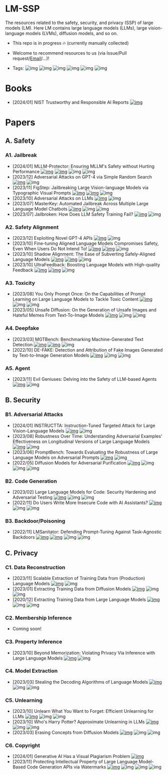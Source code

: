 # LM-SSP

The resources related to the safety, security, and privacy (SSP) of large models (LM).
Here LM contains large language models (LLMs), large vision-language models (LVMs), diffusion models, and so on.

- This repo is in progress 🔥 (currently manually collected)

- Welcome to recommend resources to us (via Issue/Pull request/[Email](thu_crypto_ai@163.com)/...)!

- Tags:
![img](https://img.shields.io/badge/blog/paper/book-18a5ab)
![img](https://img.shields.io/badge/code-8B8989)
![img](https://img.shields.io/badge/defense-87b800)
![img](https://img.shields.io/badge/llm-c7688b)
![img](https://img.shields.io/badge/vlm-589cf4)
![img](https://img.shields.io/badge/diffusion-a99cf4)

# Books

- [2024/01] NIST Trustworthy and Responsible AI Reports [![img](https://img.shields.io/badge/book-18a5ab)](https://nvlpubs.nist.gov/nistpubs/ai/NIST.AI.100-2e2023.pdf) 

# Papers

## A. Safety
### A1. Jailbreak
- [2024/01] MLLM-Protector: Ensuring MLLM's Safety without Hurting Performance [![img](https://img.shields.io/badge/paper-18a5ab)](https://arxiv.org/abs/2401.02906) [![img](https://img.shields.io/badge/code-8B8989)](https://github.com/pipilurj/MLLM-protector) ![img](https://img.shields.io/badge/vlm-589cf4)  ![img](https://img.shields.io/badge/defense-87b800) 
- [2023/12] Adversarial Attacks on GPT-4 via Simple Random Search [![img](https://img.shields.io/badge/paper-18a5ab)](https://www.andriushchenko.me/gpt4adv.pdf) ![img](https://img.shields.io/badge/llm-c7688b) 
- [2023/11] FigStep: Jailbreaking Large Vision-language Models via Typographic Visual Prompts [![img](https://img.shields.io/badge/paper-18a5ab)](https://arxiv.org/abs/2311.05608) [![img](https://img.shields.io/badge/code-8B8989)](https://github.com/ThuCCSLab/FigStep) ![img](https://img.shields.io/badge/vlm-589cf4) 
- [2023/10] Adversarial Attacks on LLMs [![img](https://img.shields.io/badge/blog-18a5ab)](https://lilianweng.github.io/posts/2023-10-25-adv-attack-llm/) ![img](https://img.shields.io/badge/llm-c7688b) 
- [2023/07] MasterKey: Automated Jailbreak Across Multiple Large Language Model Chatbots [![img](https://img.shields.io/badge/paper-18a5ab)](https://arxiv.org/abs/2307.08715) ![img](https://img.shields.io/badge/llm-c7688b) ![img](https://img.shields.io/badge/NDSS'24-f1b800)
- [2023/07] Jailbroken: How Does LLM Safety Training Fail? [![img](https://img.shields.io/badge/paper-18a5ab)](https://arxiv.org/abs/2307.02483) ![img](https://img.shields.io/badge/llm-c7688b)

### A2. Safety Alignment
- [2023/12] Exploiting Novel GPT-4 APIs [![img](https://img.shields.io/badge/paper-18a5ab)](https://arxiv.org/abs/2312.14302) ![img](https://img.shields.io/badge/llm-c7688b) 
- [2023/10] Fine-tuning Aligned Language Models Compromises Safety, Even When Users Do Not Intend To! [![img](https://img.shields.io/badge/paper-18a5ab)](https://arxiv.org/abs/2310.03693) [![img](https://img.shields.io/badge/code-8B8989)](https://github.com/LLM-Tuning-Safety/LLMs-Finetuning-Safety) ![img](https://img.shields.io/badge/llm-c7688b) 
- [2023/10] Shadow Alignment: The Ease of Subverting Safely-Aligned Language Models [![img](https://img.shields.io/badge/paper-18a5ab)](https://arxiv.org/abs/2310.02949v1) [![img](https://img.shields.io/badge/code-8B8989)](https://github.com/BeyonderXX/ShadowAlignment) ![img](https://img.shields.io/badge/llm-c7688b) 
- [2023/10] UltraFeedback: Boosting Language Models with High-quality Feedback [![img](https://img.shields.io/badge/paper-18a5ab)](https://arxiv.org/abs/2310.01377) [![img](https://img.shields.io/badge/code-8B8989)](https://github.com/OpenBMB/UltraFeedback) ![img](https://img.shields.io/badge/llm-c7688b) 

### A3. Toxicity
- [2023/08] You Only Prompt Once: On the Capabilities of Prompt Learning on Large Language Models to Tackle Toxic Content [![img](https://img.shields.io/badge/paper-18a5ab)](https://arxiv.org/abs/2308.05596) ![img](https://img.shields.io/badge/llm-c7688b) ![img](https://img.shields.io/badge/S&P'24-f1b800)
- [2023/05] Unsafe Diffusion: On the Generation of Unsafe Images and Hateful Memes From Text-To-Image Models [![img](https://img.shields.io/badge/paper-18a5ab)](https://arxiv.org/abs/2305.13873) ![img](https://img.shields.io/badge/diffusion-a99cf4) ![img](https://img.shields.io/badge/CCS'23-f1b800)

### A4. Deepfake
- [2023/03] MGTBench: Benchmarking Machine-Generated Text Detection [![img](https://img.shields.io/badge/paper-18a5ab)](https://arxiv.org/abs/2303.14822) [![img](https://img.shields.io/badge/code-8B8989)](https://github.com/xinleihe/MGTBench) ![img](https://img.shields.io/badge/llm-c7688b) 
- [2022/10] DE-FAKE: Detection and Attribution of Fake Images Generated by Text-to-Image Generation Models [![img](https://img.shields.io/badge/paper-18a5ab)](https://arxiv.org/abs/2210.06998) ![img](https://img.shields.io/badge/diffusion-a99cf4) ![img](https://img.shields.io/badge/CCS'23-f1b800)

### A5. Agent
- [2023/11] Evil Geniuses: Delving into the Safety of LLM-based Agents [![img](https://img.shields.io/badge/paper-18a5ab)](https://arxiv.org/pdf/2311.11855.pdf) ![img](https://img.shields.io/badge/llm-c7688b)

## B. Security
### B1. Adversarial Attacks
- [2024/01] INSTRUCTTA: Instruction-Tuned Targeted Attack for Large Vision-Language Models [![img](https://img.shields.io/badge/paper-18a5ab)](https://arxiv.org/pdf/2312.01886.pdf) ![img](https://img.shields.io/badge/vlm-589cf4) 
- [2023/08] Robustness Over Time: Understanding Adversarial Examples' Effectiveness on Longitudinal Versions of Large Language Models [![img](https://img.shields.io/badge/paper-18a5ab)](https://arxiv.org/abs/2308.07847) ![img](https://img.shields.io/badge/llm-c7688b) 
- [2023/06] PromptBench: Towards Evaluating the Robustness of Large Language Models on Adversarial Prompts [![img](https://img.shields.io/badge/paper-18a5ab)](https://arxiv.org/abs/2306.04528) ![img](https://img.shields.io/badge/llm-c7688b) 
- [2022/05] Diffusion Models for Adversarial Purification [![img](https://img.shields.io/badge/paper-18a5ab)](https://arxiv.org/pdf/2205.07460.pdf) ![img](https://img.shields.io/badge/diffusion-a99cf4) ![img](https://img.shields.io/badge/defense-87b800) ![img](https://img.shields.io/badge/ICML'22-f1b800) 

### B2. Code Generation
- [2023/02] Large Language Models for Code: Security Hardening and Adversarial Testing [![img](https://img.shields.io/badge/paper-18a5ab)](https://arxiv.org/abs/2302.05319) ![img](https://img.shields.io/badge/llm-c7688b) ![img](https://img.shields.io/badge/CCS'23-f1b800)
- [2022/11] Do Users Write More Insecure Code with AI Assistants? [![img](https://img.shields.io/badge/paper-18a5ab)](https://arxiv.org/abs/2211.03622) ![img](https://img.shields.io/badge/llm-c7688b) ![img](https://img.shields.io/badge/CCS'23-f1b800)

### B3. Backdoor/Poisoning
- [2022/11] LMSanitator: Defending Prompt-Tuning Against Task-Agnostic Backdoors [![img](https://img.shields.io/badge/paper-18a5ab)](https://arxiv.org/pdf/2308.13904.pdf) [![img](https://img.shields.io/badge/code-8B8989)](https://github.com/ThuCCSLab/lm-ssp) ![img](https://img.shields.io/badge/defense-87b800)  ![img](https://img.shields.io/badge/NDSS'24-f1b800)

## C. Privacy
### C1. Data Reconstruction
- [2023/11] Scalable Extraction of Training Data from (Production) Language Models [![img](https://img.shields.io/badge/paper-18a5ab)](https://arxiv.org/abs/2311.17035) ![img](https://img.shields.io/badge/llm-c7688b)
- [2023/01] Extracting Training Data from Diffusion Models [![img](https://img.shields.io/badge/paper-18a5ab)](https://www.usenix.org/system/files/usenixsecurity23-carlini.pdf) ![img](https://img.shields.io/badge/diffusion-a99cf4) ![img](https://img.shields.io/badge/Security'23-f1b800)
- [2020/12] Extracting Training Data from Large Language Models [![img](https://img.shields.io/badge/paper-18a5ab)](https://arxiv.org/abs/2012.07805) ![img](https://img.shields.io/badge/llm-c7688b) ![img](https://img.shields.io/badge/Security'21-f1b800)

### C2. Membership Inference
- Coming soon!

### C3. Property Inference
- [2023/10] Beyond Memorization: Violating Privacy Via Inference with Large Language Models [![img](https://img.shields.io/badge/paper-18a5ab)](https://arxiv.org/abs/2310.07298) ![img](https://img.shields.io/badge/llm-c7688b)

### C4. Model Extraction
- [2023/03] Stealing the Decoding Algorithms of Language Models [![img](https://img.shields.io/badge/paper-18a5ab)](https://arxiv.org/abs/2303.04729) ![img](https://img.shields.io/badge/llm-c7688b) ![img](https://img.shields.io/badge/CCS'23-f1b800)

### C5. Unlearning
- [2023/10] Unlearn What You Want to Forget: Efficient Unlearning for LLMs [![img](https://img.shields.io/badge/paper-18a5ab)](https://arxiv.org/abs/2310.20150) ![img](https://img.shields.io/badge/llm-c7688b) ![img](https://img.shields.io/badge/defense-87b800) 
- [2023/10] Who's Harry Potter? Approximate Unlearning in LLMs [![img](https://img.shields.io/badge/paper-18a5ab)](https://arxiv.org/abs/2310.02238?s=08) ![img](https://img.shields.io/badge/llm-c7688b) ![img](https://img.shields.io/badge/defense-87b800) 
- [2023/03] Erasing Concepts from Diffusion Models [![img](https://img.shields.io/badge/paper-18a5ab)](https://arxiv.org/abs/2303.07345) ![img](https://img.shields.io/badge/diffusion-a99cf4) ![img](https://img.shields.io/badge/defense-87b800) 

### C6. Copyright
- [2024/01] Generative AI Has a Visual Plagiarism Problem [![img](https://img.shields.io/badge/blog-18a5ab)](https://spectrum.ieee.org/midjourney-copyright)
- [2023/11] Protecting Intellectual Property of Large Language Model-Based Code Generation APIs via Watermarks [![img](https://img.shields.io/badge/paper-18a5ab)](https://dl.acm.org/doi/abs/10.1145/3576915.3623120) ![img](https://img.shields.io/badge/llm-c7688b) ![img](https://img.shields.io/badge/CCS'23-f1b800) ![img](https://img.shields.io/badge/defense-87b800)
